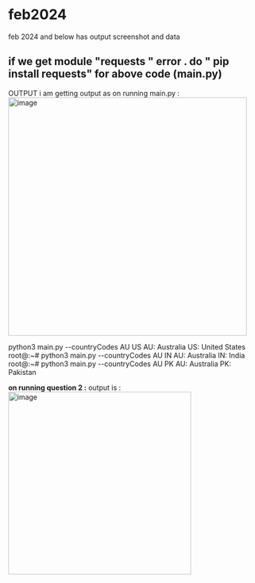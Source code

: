 # feb2024
feb 2024 and below has output screenshot and data


if we get module "requests " error .
do " pip install requests"  for above code (main.py)
----------------------------------------------------------------------------------------------
OUTPUT
i am getting output as on running main.py
:
<img width="480" alt="image" src="https://github.com/svjayasw/feb2024/assets/78583646/7c9d3ff2-b04d-495f-bc23-ab57bca83b27">


python3  main.py --countryCodes AU US
AU: Australia
US: United States
root@:~# python3  main.py --countryCodes AU IN
AU: Australia
IN: India
root@:~# python3  main.py --countryCodes AU PK
AU: Australia
PK: Pakistan



**on running question 2 :**
output is :<img width="368" alt="image" src="https://github.com/svjayasw/feb2024/assets/78583646/085335d0-af7c-4413-8017-d2f643278940">
